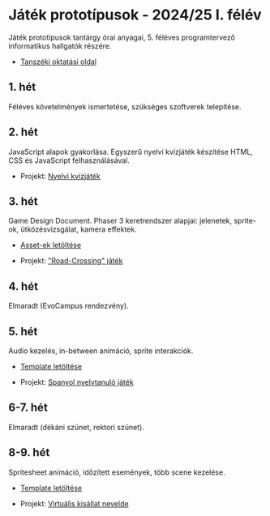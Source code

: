 # Játék prototípusok - 2024/25 I. félév
Játék prototípusok tantárgy órai anyagai, 5. féléves programtervező informatikus hallgatók részére. 

- [Tanszéki oktatási oldal](https://edu.iit.uni-miskolc.hu/tanszek:oktatas:jatek_prototipusok:jatek_prototipusok)

## 1. hét
Féléves követelmények ismertetése, szükséges szoftverek telepítése.

## 2. hét
JavaScript alapok gyakorlása. Egyszerű nyelvi kvízjáték készítése HTML, CSS és JavaScript felhasználásával. 

- Projekt: [Nyelvi kvízjáték](https://github.com/aron123/jatek-prototipusok-2024/blob/main/language-quiz/)

## 3. hét
Game Design Document. Phaser 3 keretrendszer alapjai: jelenetek, sprite-ok, ütközésvizsgálat, kamera effektek.

* [Asset-ek letöltése](https://github.com/aron123/jatek-prototipusok-2024/raw/main/road-crossing-assets.zip)

- Projekt: ["Road-Crossing" játék](https://github.com/aron123/jatek-prototipusok-2024/blob/main/road-crossing/)

## 4. hét
Elmaradt (EvoCampus rendezvény).

## 5. hét
Audio kezelés, in-between animáció, sprite interakciók.

* [Template letöltése](https://github.com/aron123/jatek-prototipusok-2024/raw/main/spanish-learning-game-template.zip)
- Projekt: [Spanyol nyelvtanuló játék](https://github.com/aron123/jatek-prototipusok-2024/blob/main/spanish-learning-game/)

## 6-7. hét
Elmaradt (dékáni szünet, rektori szünet).

## 8-9. hét
Spritesheet animáció, időzített események, több scene kezelése.

* [Template letöltése](https://github.com/aron123/jatek-prototipusok-2024/raw/main/virtual-pet-game-template.zip)

- Projekt: [Virtuális kisállat nevelde](https://github.com/aron123/jatek-prototipusok-2024/blob/main/virtual-pet-game/)
